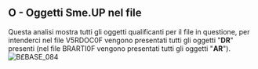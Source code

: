 ## O - Oggetti Sme.UP nel file
Questa analisi mostra tutti gli oggetti qualificanti per il file in questione, per intenderci nel file V5RDOC0F vengono presentati tutti gli oggetti "**DR**" presenti (nel file BRARTI0F vengono presentati tutti gli oggetti "**AR**").
![B£BASE_084](https://doc.smeup.com/immagini/MBDOC_SCH-OJFILE_O/BXBASE_084.png)